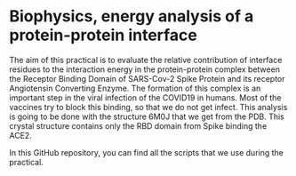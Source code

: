 # Biophysics, energy analysis of a protein-protein interface
The aim of this practical is to evaluate the relative contribution of interface residues to the interaction energy in the protein-protein complex between the Receptor Binding Domain of SARS-Cov-2 Spike Protein and its receptor Angiotensin Converting Enzyme. The formation of this complex is an important step in the viral infection of the COVID19 in humans. Most of the vaccines try to block this binding, so that we do not get infect. This analysis is going to be done with the structure 6M0J that we get from the PDB. This crystal structure contains only the RBD domain from Spike binding the ACE2.

In this GitHub repository, you can find all the scripts that we use during the practical.
